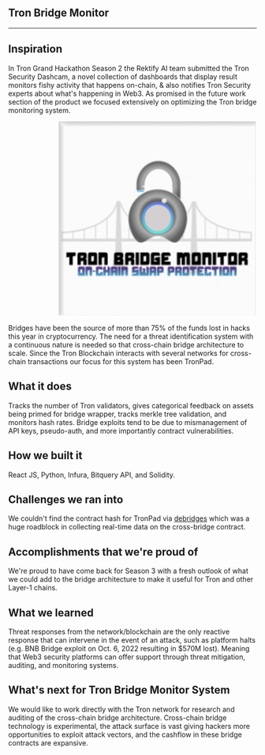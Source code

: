 
## Tron Bridge Monitor
---
## Inspiration
In Tron Grand Hackathon Season 2 the Rektify AI team submitted the Tron Security Dashcam, a novel collection of dashboards that display result monitors fishy activity that happens on-chain, & also notifies Tron Security experts about what's happening in Web3. As promised in the future work section of the product we focused extensively on optimizing the Tron bridge monitoring system. 

<!-- image -->
<p align="center">
  <img src="Tron-monitor.png" alt="" width="400" class="center" style="margin-left: 100px;"/>
</p>

Bridges have been the source of more than 75% of the funds lost in hacks this year in cryptocurrency. The need for a threat identification system with a continuous nature is needed so that cross-chain bridge architecture to scale. Since the Tron Blockchain interacts with several networks for cross-chain transactions our focus for this system has been TronPad.

## What it does
Tracks the number of Tron validators, gives categorical feedback on assets being primed for bridge wrapper, tracks merkle tree validation, and monitors hash rates. Bridge exploits tend to be due to mismanagement of API keys, pseudo-auth, and more importantly contract vulnerabilities. 

## How we built it
React JS, Python, Infura, Bitquery API, and Solidity.

## Challenges we ran into
We couldn't find the contract hash for TronPad via [debridges](https://debridges.com/tron-bridges) which was a huge roadblock in collecting real-time data on the cross-bridge contract.

## Accomplishments that we're proud of
We're proud to have come back for Season 3 with a fresh outlook of what we could add to the bridge architecture to make it useful for Tron and other Layer-1 chains.

## What we learned
Threat responses from the network/blockchain are the only reactive response that can intervene in the event of an attack, such as platform halts (e.g. BNB Bridge exploit on Oct. 6, 2022 resulting in $570M lost). Meaning that Web3 security platforms can offer support through threat mitigation, auditing, and monitoring systems.

## What's next for Tron Bridge Monitor System
We would like to work directly with the Tron network for research and auditing of the cross-chain bridge architecture. Cross-chain bridge technology is experimental, the attack surface is vast giving hackers more opportunities to exploit attack vectors, and the cashflow in these bridge contracts are expansive.
